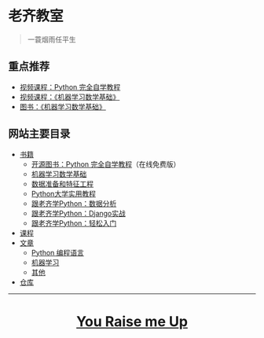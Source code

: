 # 老齐教室

> 一蓑烟雨任平生

## 重点推荐

- [视频课程：Python 完全自学教程](https://bfw.xet.tech/s/3cMBcz)
- [视频课程：《机器学习数学基础》](https://appqtulvsie4217.pc.xiaoe-tech.com/detail/p_6243c2a9e4b01c509a9c1c8e/6)
- [图书：《机器学习数学基础》](https://detail.tmall.com/item.htm?spm=a1z10.3-b-s.w4011-22119638442.38.64a81b8bVxnThT&id=669416694891&rn=722f8f9ca01c921371f38750d02e188b&abbucket=17)

## 网站主要目录

- [书籍](books.md)
  * [开源图书：Python 完全自学教程](self-learning.md)（在线免费版）
  * [机器学习数学基础](math.md)
  * [数据准备和特征工程](feature.md)
  * [Python大学实用教程](python_course.md)
  * [跟老齐学Python：数据分析](data.md)
  * [跟老齐学Python：Django实战](django.md)
  * [跟老齐学Python：轻松入门](learn_python.md)
- [课程](lessons.md)
- [文章](article.md)
  * [Python 编程语言](python.md)
  * [机器学习](ml.md)
  * [其他](others.md)
- [仓库](netlib.md)

----

<center><h1><a href="https://mp.weixin.qq.com/s?__biz=MzA3ODE4NzExOA==&mid=2657729123&idx=1&sn=a49b48889f95b670e41192f675585709&chksm=84db8562b3ac0c7489c98f6b2ae00da6a402e881a6a0732a004d3af85b96a51cde1cccf5180f&token=1959927288&lang=zh_CN#rd">You Raise me Up</a></h1></center>
